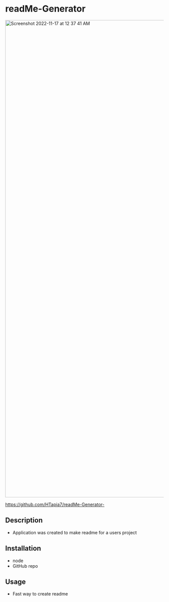 # readMe-Generator

<img width="1512" alt="Screenshot 2022-11-17 at 12 37 41 AM" src="https://user-images.githubusercontent.com/112591915/202397302-8833843c-4838-4773-b334-b4281a4ae16b.png">

https://github.com/HTapia7/readMe-Generator-

## Description
- Application was created to make readme for a users project

## Installation
- node 
- GitHub repo 

## Usage 
- Fast way to create readme

## 

